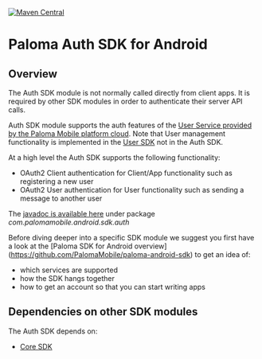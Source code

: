 [![Maven Central](https://maven-badges.herokuapp.com/maven-central/com.palomamobile.android.sdk/auth/badge.svg)](https://maven-badges.herokuapp.com/maven-central/com.palomamobile.android.sdk/auth)

# Paloma Auth SDK for Android
## Overview
The Auth SDK module is not normally called directly from client apps. It is required by other SDK modules in order to authenticate
their server API calls.

Auth SDK module supports the auth features of the 
[User Service provided by the Paloma Mobile platform cloud](http://46.137.242.200/docs/user-service/index.html#_service_description). Note that User management functionality is implemented in the [User SDK](../palomamobile-android-sdk-user)
not in the Auth SDK.

At a high level the Auth SDK supports the following functionality:

* OAuth2 Client authentication for Client/App functionality such as registering a new user 
* OAuth2 User authentication for User functionality such as sending a message to another user


The [javadoc is available here](http://palomamobile.github.io/paloma-android-sdk/docs/index.html) under package _com.palomamobile.android.sdk.auth_

Before diving deeper into a specific SDK module we suggest you first have a look at the [Paloma SDK for Android overview]
 (https://github.com/PalomaMobile/paloma-android-sdk) to get an idea of:

* which services are supported
* how the SDK hangs together
* how to get an account so that you can start writing apps


## Dependencies on other SDK modules
The Auth SDK depends on:

* [Core SDK](../palomamobile-android-sdk-core)
